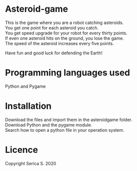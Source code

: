 # Asteroid-game

This is the game where you are a robot catching asteroids.  
You get one point for each asteroid you catch.  
You get speed upgrade for your robot for every thirty points.  
If even one asteroid hits on the ground, you lose the game.  
The speed of the asteroid increases every five points.

Have fun and good luck for defending the Earth!

# Programming languages used

Python and Pygame

# Installation

Download the files and import them in the asteroidgame folder.  
Download Python and the pygame module.  
Search how to open a python file in your operation system.  

# Licence

Copyright Serica S. 2020
